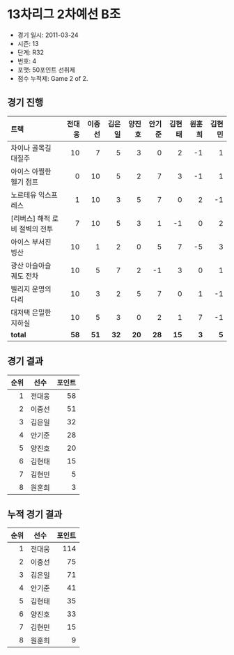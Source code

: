 # 13차리그 2차예선 B조

- 경기 일시: 2011-03-24
- 시즌: 13
- 단계: R32
- 번호: 4
- 포맷: 50포인트 선취제
- 점수 누적제: Game 2 of 2.





## 경기 진행

| 트랙 | 전대웅 | 이중선 | 김은일 | 양진호 | 안기준 | 김현태 | 원훈희 | 김현민 |
|:---|---:|---:|---:|---:|---:|---:|---:|---:|
| 차이나 골목길 대질주 | 10 | 7 | 5 | 3 | 0 | 2 | -1 | 1 |
| 아이스 아찔한 헬기 점프 | 0 | 10 | 5 | 2 | 7 | 3 | -1 | 1 |
| 노르테유 익스프레스 | 1 | 10 | 3 | 5 | 7 | 0 | 2 | -1 |
| [리버스] 해적 로비 절벽의 전투 | 7 | 10 | 5 | 3 | 1 | -1 | 0 | 2 |
| 아이스 부서진 빙산 | 10 | 1 | 2 | 0 | 5 | 7 | -5 | 3 |
| 광산 아슬아슬 궤도 전차 | 10 | 5 | 7 | 2 | -1 | 3 | 0 | 1 |
| 빌리지 운명의 다리 | 10 | 3 | 2 | 5 | 7 | 0 | 1 | -1 |
| 대저택 은밀한 지하실 | 10 | 5 | 3 | 0 | 2 | 1 | 7 | -1 |
| __total__ | __58__ | __51__ | __32__ | __20__ | __28__ | __15__ | __3__ | __5__ |




## 경기 결과

| 순위 | 선수 | 포인트 |
|---:|:---:|---:|
| 1 | 전대웅 | 58 |
| 2 | 이중선 | 51 |
| 3 | 김은일 | 32 |
| 4 | 안기준 | 28 |
| 5 | 양진호 | 20 |
| 6 | 김현태 | 15 |
| 7 | 김현민 | 5 |
| 8 | 원훈희 | 3 |

## 누적 경기 결과

| 순위 | 선수 | 포인트 |
|---:|:---:|---:|
| 1 | 전대웅 | 114 |
| 2 | 이중선 | 75 |
| 3 | 김은일 | 71 |
| 4 | 안기준 | 41 |
| 5 | 김현태 | 35 |
| 6 | 양진호 | 33 |
| 7 | 김현민 | 15 |
| 8 | 원훈희 | 9 |

